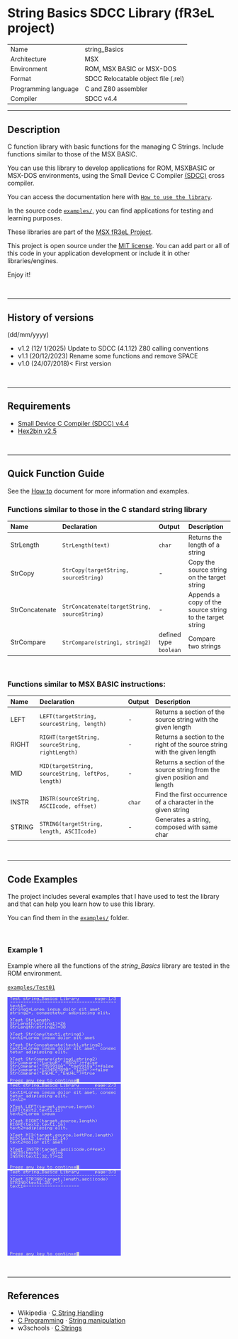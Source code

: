 # String Basics SDCC Library (fR3eL project)

<table>
<tr><td>Name</td><td>string_Basics</td></tr>
<tr><td>Architecture</td><td>MSX</td></tr>
<tr><td>Environment</td><td>ROM, MSX BASIC or MSX-DOS</td></tr>
<tr><td>Format</td><td>SDCC Relocatable object file (.rel)</td></tr>
<tr><td>Programming language</td><td>C and Z80 assembler</td></tr>
<tr><td>Compiler</td><td>SDCC v4.4</td></tr>
</table>

---

## Description

C function library with basic functions for the managing C Strings.
Include functions similar to those of the MSX BASIC.

You can use this library to develop applications for ROM, MSXBASIC or MSX-DOS environments, using the Small Device C Compiler [(SDCC)](http://sdcc.sourceforge.net/) cross compiler.

You can access the documentation here with [`How to use the library`](docs/HOWTO.md).

In the source code [`examples/`](examples/), you can find applications for testing and learning purposes.

These libraries are part of the [MSX fR3eL Project](https://github.com/mvac7/SDCC_MSX_fR3eL).

This project is open source under the [MIT license](LICENSE).
You can add part or all of this code in your application development or include it in other libraries/engines.

Enjoy it!

<br/>

---

## History of versions
(dd/mm/yyyy)

- v1.2 (12/ 1/2025) Update to SDCC (4.1.12) Z80 calling conventions
- v1.1 (20/12/2023) Rename some functions and remove SPACE
- v1.0 (24/07/2018)< First version 


<br/>

---

## Requirements

- [Small Device C Compiler (SDCC) v4.4](http://sdcc.sourceforge.net/)
- [Hex2bin v2.5](http://hex2bin.sourceforge.net/)

<br/>

---

## Quick Function Guide

See the [How to](docs/HOWTO.md) document for more information and examples.

### Functions similar to those in the C standard string library

| Name  | Declaration  | Output | Description |
| :---  | :---         | :---   | :---        |
| StrLength | `StrLength(text)` | `char` | Returns the length of a string |
| StrCopy | `StrCopy(targetString, sourceString)` | - | Copy the source string on the target string |
| StrConcatenate | `StrConcatenate(targetString, sourceString)` | - | Appends a copy of the source string to the target string |
| StrCompare | `StrCompare(string1, string2) ` | defined type `boolean` | Compare two strings |

<br/>

### Functions similar to MSX BASIC instructions:

| Name   | Declaration  | Output | Description |
| :---   | :---         | :---   | :---        |
| LEFT   | `LEFT(targetString, sourceString, length)` | -      | Returns a section of the source string with the given length |
| RIGHT  | `RIGHT(targetString, sourceString, rightLength)`    | - | Returns a section to the right of the source string with the given length |
| MID    | `MID(targetString, sourceString, leftPos, length)`  | - | Returns a section of the source string from the given position and length |
| INSTR  | `INSTR(sourceString, ASCIIcode, offset)`   | `char` | Find the first occurrence of a character in the given string |
| STRING | `STRING(targetString, length, ASCIIcode)`  | -      | Generates a string, composed with same char |

<br/>

---

## Code Examples

The project includes several examples that I have used to test the library and that can help you learn how to use this library.

You can find them in the [`examples/`](examples/) folder.

<br/>

### Example 1

Example where all the functions of the _string_Basics_ library are tested in the ROM environment.

[`examples/Test01`](examples/Test01)

![Example screenshot](docs/pics/Test01_01.png) 
![Example screenshot](docs/pics/Test01_02.png) 
![Example screenshot](docs/pics/Test01_03.png) 

<br/>

---

## References

- Wikipedia · [C String Handling](https://en.wikipedia.org/wiki/C_string_handling)
- [C Programming](https://en.wikibooks.org/wiki/C_Programming) · [String manipulation](https://en.wikibooks.org/wiki/C_Programming/String_manipulation)
- w3schools · [C Strings](https://www.w3schools.com/c/c_strings.php)